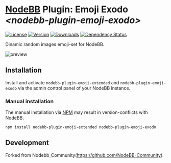 # [NodeBB](https://nodebb.org/) Plugin: **Emoji Exodo** *\<nodebb-plugin-emoji-exodo>*

[![License](https://img.shields.io/npm/l/nodebb-plugin-emoji-exodo.svg)](LICENSE)
[![Version](https://img.shields.io/npm/v/nodebb-plugin-emoji-exodo.svg)](https://www.npmjs.com/package/nodebb-plugin-emoji-exodo)
[![Downloads](https://img.shields.io/npm/dm/nodebb-plugin-emoji-exodo.svg)](https://www.npmjs.com/package/nodebb-plugin-emoji-exodo)
[![Dependency Status](https://david-dm.org/NodeBB-Community/nodebb-plugin-emoji-cubicopp.svg)](https://david-dm.org/NodeBB-Community/nodebb-plugin-emoji-exodo)

Dinamic random images emoji-set for NodeBB.

![preview](https://raw.githubusercontent.com/exo-do/nodebb-plugin-emoji-exodo/master/public/static/preview.png)

## Installation

Install and activate `nodebb-plugin-emoji-extended` and `nodebb-plugin-emoji-exodo` via the admin control panel of your NodeBB instance.

### Manual installation

The manual installation via [NPM](https://www.npmjs.com/) may result in version-conflicts with NodeBB.

    npm install nodebb-plugin-emoji-extended nodebb-plugin-emoji-exodo

## Development

Forked from Nodebb_Community(https://github.com/NodeBB-Community).
